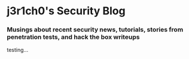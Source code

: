 # j3r1ch0's Security Blog

### Musings about recent security news, tutorials, stories from penetration tests, and hack the box writeups

testing...
